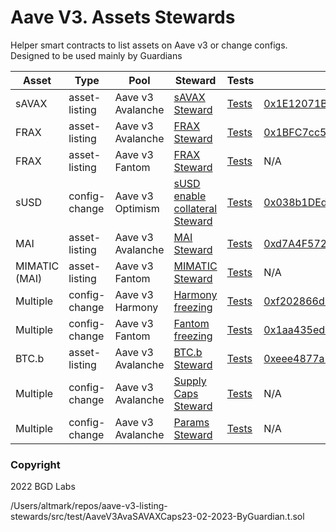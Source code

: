 # Aave V3. Assets Stewards

Helper smart contracts to list assets on Aave v3 or change configs. Designed to be used mainly by Guardians

| Asset         | Type          | Pool              | Steward                                                                                                    | Tests                                                                    | Address                                                                                                                               |
| ------------- | ------------- | ----------------- | ---------------------------------------------------------------------------------------------------------- | ------------------------------------------------------------------------ | ------------------------------------------------------------------------------------------------------------------------------------- |
| sAVAX         | asset-listing | Aave v3 Avalanche | [sAVAX Steward](./src/contracts/savax/AaveV3SAVAXListingSteward.sol)                                       | [Tests](./src/test/sAVAXAaveV3AvaListingByGuardian.t.sol)                | [0x1E12071BD95341aA92FcBA1513C714F9F49282A4](https://snowtrace.io/address/0x1E12071BD95341aA92FcBA1513C714F9F49282A4#code)            |
| FRAX          | asset-listing | Aave v3 Avalanche | [FRAX Steward](./src/contracts/frax/AaveV3AvaFRAXListingSteward.sol)                                       | [Tests](./src/test/FRAXAaveV3AvaListingByGuardian.t.sol)                 | [0x1BFC7cc57b851c8Ea3526c0c7573A697de220b77](https://snowtrace.io/address/0x1BFC7cc57b851c8Ea3526c0c7573A697de220b77#code)            |
| FRAX          | asset-listing | Aave v3 Fantom    | [FRAX Steward](./src/contracts/frax/AaveV3FantomFRAXListingSteward.sol)                                    | [Tests](./src/test/FRAXAaveV3FantomListingByGuardian.t.sol)              | N/A                                                                                                                                   |
| sUSD          | config-change | Aave v3 Optimism  | [sUSD enable collateral Steward](./src/contracts/susd/AaveV3OptimismEnableCollateralSteward.sol)           | [Tests](./src/test/sUSDAaveV3OptimismEnableAsCollateralByGuardian.t.sol) | [0x038b1DEd4911BB6824934cF11FC9F15F45b5916b](https://optimistic.etherscan.io/address/0x038b1DEd4911BB6824934cF11FC9F15F45b5916b#code) |
| MAI           | asset-listing | Aave v3 Avalanche | [MAI Steward](./src/contracts/mimatic/AaveV3AvaMAIListingSteward.sol)                                      | [Tests](./src/test/MAIAaveV3AvaListingByGuardian.t.sol)                  | [0xd7A4F572C36d72549817D833E4654D0adbBfFD2F](https://snowtrace.io/address/0xd7A4F572C36d72549817D833E4654D0adbBfFD2F#code)            |
| MIMATIC (MAI) | asset-listing | Aave v3 Fantom    | [MIMATIC Steward](./src/contracts/mimatic/AaveV3FantomMIMATICListingSteward.sol)                           | [Tests](./src/test/MIMATICAaveV3FantomListingByGuardian.t.sol)           | N/A                                                                                                                                   |
| Multiple      | config-change | Aave v3 Harmony   | [Harmony freezing](./src/contracts/harmony-protection/FreezeHarmonyPoolReservesSteward.sol)                | [Tests](./src/test/FreezeAllReservesAaveV3FantomByGuardian.t.sol)        | [0xf202866d9fb6f089587d86d4128e7c8e0fdf94fe](https://explorer.harmony.one/address/0xf202866d9fb6f089587d86d4128e7c8e0fdf94fe)         |
| Multiple      | config-change | Aave v3 Fantom    | [Fantom freezing](./src/contracts/fantom-freeze/FreezeFantomPoolReservesSteward.sol)                       | [Tests](./src/test/FreezeAllReservesAaveV3HarmonyByGuardian.t.sol)       | [0x1aa435ed226014407fa6b889e9d06c02b1a12af3](https://ftmscan.com/address/0x1aa435ed226014407fa6b889e9d06c02b1a12af3#code)             |
| BTC.b         | asset-listing | Aave v3 Avalanche | [BTC.b Steward](./src/contracts/btc.b/AaveV3AvaBTCBListingSteward.sol)                                     | [Tests](./src/test/BTCBAaveV3AvaListingByGuardian.t.sol)                 | [0xeee4877a56392c82578df71e8b9270ad8cbabfdc](https://snowtrace.io/address/0xeee4877a56392c82578df71e8b9270ad8cbabfdc#code)            |
| Multiple      | config-change | Aave v3 Avalanche | [Supply Caps Steward](./src/contracts/v3-ava-supply-caps-30-11-2022/AaveV3AvaCapsSteward.sol)              | [Tests](./src/test/AaveV3AvaCaps30-11-2022-ByGuardian.t.sol)             | N/A                                                                                                                                   |
| Multiple      | config-change | Aave v3 Avalanche | [Params Steward](./src/contracts/Avalanche-Parameter-Rec-21-02-2023/Avalance-Parameter-Rec-21-02-2023.sol) | [Tests](./src/test/Avalanche-Parameter-Rec-21-02-2023-ByGuardian.t.sol)  | N/A                                                                                                                                   |

### Copyright

2022 BGD Labs

/Users/altmark/repos/aave-v3-listing-stewards/src/test/AaveV3AvaSAVAXCaps23-02-2023-ByGuardian.t.sol
